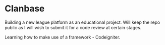 # Clanbase

Building a new league platform as an educational project. Will keep the repo public as I will wish to submit it for a code review at certain stages.

Learning how to make use of a framework - Codeigniter.